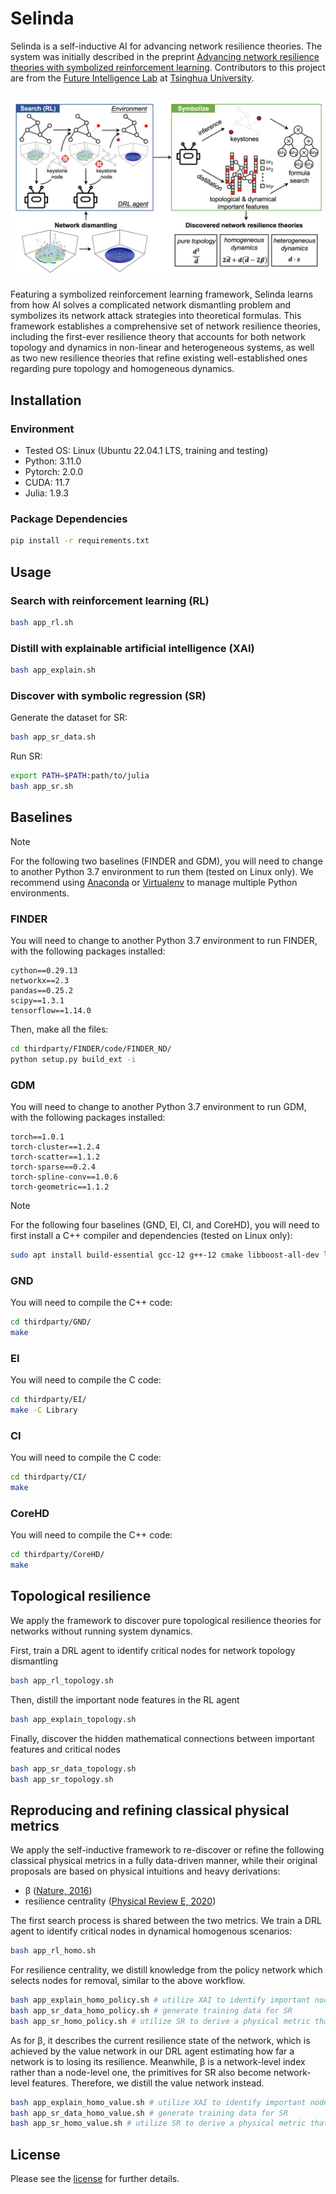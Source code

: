 # Selinda

Selinda is a self-inductive AI for advancing network resilience theories.
The system was initially described in the preprint [Advancing network resilience theories with symbolized reinforcement learning](https://davymorgan.github.io/assets/pdf/NC-selinda.pdf).
Contributors to this project are from the [Future Intelligence Lab](https://fi.ee.tsinghua.edu.cn) at [Tsinghua University](https://www.tsinghua.edu.cn/en/).

![Loading Model Overview](assets/framework.png "Model Overview")
---

Featuring a symbolized reinforcement learning framework, Selinda learns from how AI solves a complicated network dismantling problem and symbolizes its network attack strategies into theoretical formulas.
This framework establishes a comprehensive set of network resilience theories, including the first-ever resilience theory that accounts for both network topology and dynamics in non-linear and heterogeneous systems, as well as two new resilience theories that refine existing well-established ones regarding pure topology and homogeneous dynamics.


## Installation

### Environment
- Tested OS: Linux (Ubuntu 22.04.1 LTS, training and testing)
- Python: 3.11.0
- Pytorch: 2.0.0
- CUDA: 11.7
- Julia: 1.9.3

### Package Dependencies
```bash
pip install -r requirements.txt
```

## Usage
### Search with reinforcement learning (RL)
```bash
bash app_rl.sh
```

### Distill with explainable artificial intelligence (XAI)
```bash
bash app_explain.sh
```

### Discover with symbolic regression (SR)
Generate the dataset for SR:
```bash
bash app_sr_data.sh
```
Run SR:
```bash
export PATH=$PATH:path/to/julia
bash app_sr.sh
```

## Baselines

> [!NOTE]
> For the following two baselines (FINDER and GDM), you will need to change to another Python 3.7 environment to run them (tested on Linux only).
> We recommend using [Anaconda](https://www.anaconda.com/) or [Virtualenv](https://virtualenv.pypa.io/en/latest/) to manage multiple Python environments.
>
 
### FINDER
You will need to change to another Python 3.7 environment to run FINDER, with the following packages installed:
```
cython==0.29.13
networkx==2.3
pandas==0.25.2
scipy==1.3.1
tensorflow==1.14.0
```
Then, make all the files:
```bash
cd thirdparty/FINDER/code/FINDER_ND/
python setup.py build_ext -i
```

### GDM
You will need to change to another Python 3.7 environment to run GDM, with the following packages installed:
```
torch==1.0.1
torch-cluster==1.2.4
torch-scatter==1.1.2
torch-sparse==0.2.4
torch-spline-conv==1.0.6
torch-geometric==1.1.2
```

> [!NOTE]
> For the following four baselines (GND, EI, CI, and CoreHD), you will need to first install a C++ compiler and dependencies (tested on Linux only):
> 
> ```bash
> sudo apt install build-essential gcc-12 g++-12 cmake libboost-all-dev libomp-dev
>```


### GND
You will need to compile the C++ code:
```bash
cd thirdparty/GND/
make
```

### EI
You will need to compile the C code:
```bash
cd thirdparty/EI/
make -C Library
```


### CI
You will need to compile the C code:
```bash
cd thirdparty/CI/
make
```


### CoreHD
You will need to compile the C++ code:
```bash
cd thirdparty/CoreHD/
make
```


## Topological resilience
We apply the framework to discover pure topological resilience theories for networks without running system dynamics.

First, train a DRL agent to identify critical nodes for network topology dismantling
```bash
bash app_rl_topology.sh
```

Then, distill the important node features in the RL agent
```bash
bash app_explain_topology.sh
```

Finally, discover the hidden mathematical connections between important features and critical nodes
```bash
bash app_sr_data_topology.sh
bash app_sr_topology.sh
```


## Reproducing and refining classical physical metrics
We apply the self-inductive framework to re-discover or refine the following classical physical metrics in a fully data-driven manner, while their original proposals are based on physical intuitions and heavy derivations:
- &beta; ([Nature, 2016](https://www.nature.com/articles/nature16948k))
- resilience centrality ([Physical Review E, 2020](https://journals.aps.org/pre/abstract/10.1103/PhysRevE.101.022304))

The first search process is shared between the two metrics. We train a DRL agent to identify critical nodes in dynamical homogenous scenarios:
```bash
bash app_rl_homo.sh
```

For resilience centrality, we distill knowledge from the policy network which selects nodes for removal, similar to the above workflow.
```bash
bash app_explain_homo_policy.sh # utilize XAI to identify important node features for the policy network
bash app_sr_data_homo_policy.sh # generate training data for SR
bash app_sr_homo_policy.sh # utilize SR to derive a physical metric that mimics the policy network
```

As for &beta;, it describes the current resilience state of the network, which is achieved by the value network in our DRL agent estimating how far a network is to losing its resilience.
Meanwhile, &beta; is a network-level index rather than a node-level one, the primitives for SR also become network-level features.
Therefore, we distill the value network instead.
```bash
bash app_explain_homo_value.sh # utilize XAI to identify important node features for the value network
bash app_sr_data_homo_value.sh # generate training data for SR
bash app_sr_homo_value.sh # utilize SR to derive a physical metric that mimics the value network
```

## License
Please see the [license](LICENSE) for further details.
